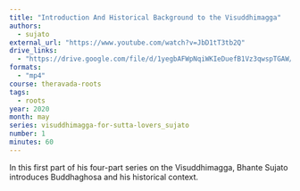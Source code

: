 ```yaml
---
title: "Introduction And Historical Background to the Visuddhimagga"
authors:
  - sujato
external_url: "https://www.youtube.com/watch?v=JbD1tT3tb2Q"
drive_links:
  - "https://drive.google.com/file/d/1yegbAFWpNqiWKIeDuefB1Vz3qwspTGAW/view?usp=drive_link"
formats: 
  - "mp4"
course: theravada-roots
tags:
  - roots
year: 2020
month: may
series: visuddhimagga-for-sutta-lovers_sujato
number: 1
minutes: 60
---
```


In this first part of his four-part series on the Visuddhimagga, Bhante Sujato introduces Buddhaghosa and his historical context.
